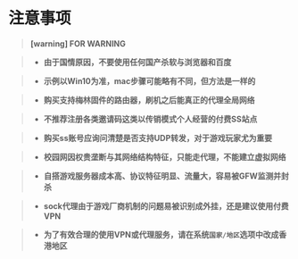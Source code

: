 # 注意事项

> **[warning] FOR WARNING**

> * **由于国情原因，不要使用任何国产杀软与浏览器和百度**

> * **示例以Win10为准，mac步骤可能略有不同，但方法是一样的**

> * **购买支持梅林固件的路由器，刷机之后能真正的代理全局网络**

> * **不推荐注册各类邀请码这类以传销模式个人经营的付费SS站点**

> * **购买ss账号应询问清楚是否支持UDP转发，对于游戏玩家尤为重要**

> * **校园网因权贵垄断与其网络结构特征，只能走代理，不能建立虚拟网络**

> * **自搭游戏服务器成本高、协议特征明显、流量大，容易被GFW监测并封杀**

> * **sock代理由于游戏厂商机制的问题易被识别成外挂，还是建议使用付费VPN**

> * **为了有效合理的使用VPN或代理服务，请在系统`国家/地区`选项中改成香港地区**
